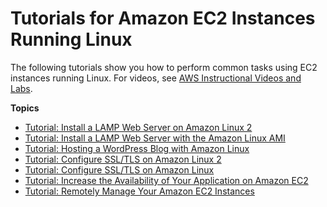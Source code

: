 # Tutorials for Amazon EC2 Instances Running Linux<a name="ec2-tutorials"></a>

The following tutorials show you how to perform common tasks using EC2 instances running Linux\. For videos, see [AWS Instructional Videos and Labs](https://aws.amazon.com/training/intro_series/)\.

**Topics**
+ [Tutorial: Install a LAMP Web Server on Amazon Linux 2](ec2-lamp-amazon-linux-2.md)
+ [Tutorial: Install a LAMP Web Server with the Amazon Linux AMI](install-LAMP.md)
+ [Tutorial: Hosting a WordPress Blog with Amazon Linux](hosting-wordpress.md)
+ [Tutorial: Configure SSL/TLS on Amazon Linux 2](SSL-on-amazon-linux-2.md)
+ [Tutorial: Configure SSL/TLS on Amazon Linux](SSL-on-amazon-linux-ami.md)
+ [Tutorial: Increase the Availability of Your Application on Amazon EC2](ec2-increase-availability.md)
+ [Tutorial: Remotely Manage Your Amazon EC2 Instances](tutorial_run_command.md)